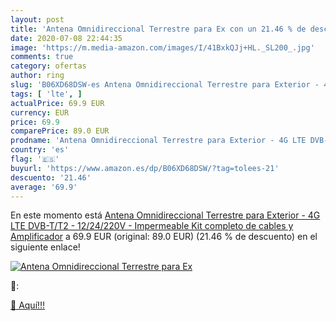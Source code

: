 ```yaml
---
layout: post
title: 'Antena Omnidireccional Terrestre para Ex con un 21.46 % de descuento'
date: 2020-07-08 22:44:35
image: 'https://m.media-amazon.com/images/I/41BxkQJj+HL._SL200_.jpg'
comments: true
category: ofertas
author: ring
slug: 'B06XD68DSW-es Antena Omnidireccional Terrestre para Exterior - 4G LTE...'
tags: [ 'lte', ]
actualPrice: 69.9 EUR
currency: EUR
price: 69.9
comparePrice: 89.0 EUR
prodname: 'Antena Omnidireccional Terrestre para Exterior - 4G LTE DVB-T/T2 - 12/24/220V - Impermeable  Kit completo de cables y Amplificador'
country: 'es'
flag: '🇪🇸'
buyurl: 'https://www.amazon.es/dp/B06XD68DSW/?tag=tolees-21'
descuento: '21.46'
average: '69.9'
---
```


En este momento está [Antena Omnidireccional Terrestre para Exterior - 4G LTE DVB-T/T2 - 12/24/220V - Impermeable  Kit completo de cables y Amplificador](https://www.amazon.es/dp/B06XD68DSW/?tag=tolees-21) a 69.9 EUR (original: 89.0 EUR) (21.46 %  de descuento) en el siguiente enlace!

[![Antena Omnidireccional Terrestre para Ex](https://m.media-amazon.com/images/I/41BxkQJj+HL._SL200_.jpg)](https://www.amazon.es/dp/B06XD68DSW/?tag=tolees-21)

🔎:


[🛒 Aquí!!!](https://www.amazon.es/dp/B06XD68DSW/?tag=tolees-21)
